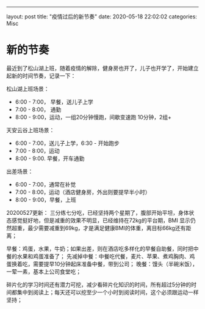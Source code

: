 ---
layout: post
title:  "疫情过后的新节奏"
date:   2020-05-18 22:02:02
categories: Misc
# 新的节奏
最近到了松山湖上班，随着疫情的解除，健身房也开了，儿子也开学了，开始建立起新的时间节奏，记录一下：

松山湖上班场景：
* 6:00 - 7:00， 早餐，送儿子上学
* 7:00 - 8:00， 通勤
* 8:00 - 9:00，运动，一组20分钟慢跑，间歇变速跑 10分钟，2组+

天安云谷上班场景：
* 6:00 - 7:00，送儿子上学，6:30 - 开始跑步
* 7:00 - 8:00，运动
* 8:00 - 9:00.   早餐，开车通勤

出差场景：
* 6:00 - 7:00，通常在补觉
* 7:00 - 8:00，运动（酒店健身房，外出则要提早半小时）
* 8:00 - 9:00，早餐，上班

20200527更新：
三分练七分吃，已经坚持两个星期了，腹部开始平坦，身体状态感觉挺好地，但是减重的效果不明显，已经维持在72kg的平台期，BMI 显示仍然超重，最少需要减重到69kg，才是满足健康BMI的体重，离目标66kg还有距离；

早餐：鸡蛋，水果，牛奶；如果出差，则在酒店吃多样化的早餐自助餐，同时把中餐的水果和鸡蛋准备了；
先减掉中餐：中餐吃代餐，麦片、苹果、煮鸡胸肉、鸡蛋换着吃，需要提早10分钟起床准备中餐，带到公司；
晚餐：馒头（半碗米饭），一荤一素，基本上公司食堂吃；

碎片化的学习时间还有潜力可挖，减少看碎片化知识的时间，所有超过5分钟的时间都集中到阅读上；每天还可以挖至少一个小时到阅读时间，这个必须跟运动一样坚持；



